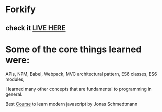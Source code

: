 # Forkify

## check it [LIVE HERE](https://marlonry.github.io/Forkify/)

# Some of the core things learned were:

APIs,
NPM,
Babel,
Webpack,
MVC architectural pattern,
ES6 classes,
ES6 modules,

I learned many other concepts that are fundamental to programming in general.

Best [Course](https://www.udemy.com/the-complete-javascript-course/) to learn modern javascript by Jonas Schmedtmann
